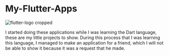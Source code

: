 # My-Flutter-Apps
![flutter-logo cropped](https://user-images.githubusercontent.com/77897104/158031590-970ddb27-f686-42d8-9023-4dcdbe0890d0.png)

I started doing these applications while I was learning the Dart language, these are my little projects to show. During this process that I was learning this language,
I managed to make an application for a friend, which I will not be able to show it because it was a request that he made.
